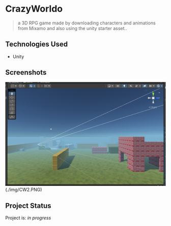 # CrazyWorldo
>a 3D RPG game made by downloading characters and animations from Mixamo and also using the unity starter asset..


## Technologies Used
- Unity


## Screenshots
![Example screenshot](./img/cw1.PNG)(./img/CW2.PNG)


## Project Status
Project is: _in progress_

